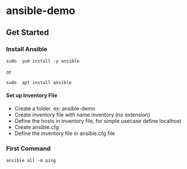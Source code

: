 # ansible-demo


## Get Started

### Install Ansible
``` sudo  yum install -y ansible ```

or 

``` sudo  apt install ansible ```

#### Set up Inventory File
- Create a folder. ex: ansible-demo
- Create inventory file with name inventory (no extension)
- Define the hosts in inventory file, for simple usecase define localhost
- Create ansible.cfg
- Define the inventory file in ansible.cfg file

### First Command 
``` ansible all -m ping ```
